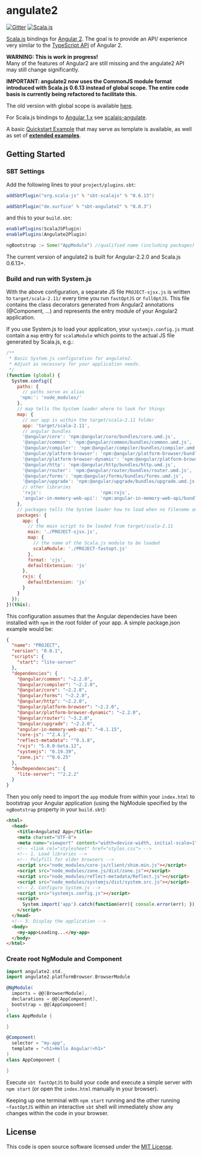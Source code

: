 angulate2
===========
[![Gitter](https://badges.gitter.im/Join%20Chat.svg)](https://gitter.im/angulate2/Lobby)
[![Scala.js](https://www.scala-js.org/assets/badges/scalajs-0.6.13.svg)](https://www.scala-js.org)
<!--[![Build Status](https://travis-ci.org/jokade/angulate2.svg?branch=master)](https://travis-ci.org/jokade/angulate2)-->

[Scala.js](http://www.scala-js.org/) bindings for [Angular 2](http://www.angular.io). The goal is to provide an API/ experience very similar to the [TypeScript API](https://angular.io/docs/ts/latest/guide/cheatsheet.html) of Angular 2.

**WARNING: This is work in progress!**  
Many of the features of Angular2 are still missing and the angulate2 API may still change significantly.

**IMPORTANT: angulate2 now uses the CommonJS module format introduced with Scala.js 0.6.13 instead of global scope.
  The entire code basis is currently being refactored to facilitate this.**

The old version with global scope is available [here](https://github.com/jokade/angulate2/tree/v0.1-global).

For Scala.js bindings to [Angular 1.x](https://angularjs.org) see [scalajs-angulate](https://github.com/jokade/scalajs-angulate).

A basic [Quickstart Example](https://github.com/jokade/angulate2-quickstart) that may serve as template is available, as well as set of **[extended examples](https://github.com/jokade/angulate2-examples)**.


Getting Started
---------------
### SBT Settings
Add the following lines to your `project/plugins.sbt`:
```scala
addSbtPlugin("org.scala-js" % "sbt-scalajs" % "0.6.13")

addSbtPlugin("de.surfice" % "sbt-angulate2" % "0.0.3")
```
and this to your `build.sbt`:
```scala
enablePlugins(ScalaJSPlugin)
enablePlugins(Angulate2Plugin)

ngBootstrap := Some("AppModule") //qualified name (including packages) of Scala class called NAME_OF_THE_MODULE_TO_BOOTSTRAP
```
The current version of angulate2 is built for Angular-2.2.0 and Scala.js 0.6.13+.

### Build and run with System.js
With the above configuration, a separate JS file `PROJECT-sjsx.js` is written to `target/scala-2.11/` every time you run `fastOptJS` or `fullOptJS`. This file contains the class decorators generated from Angular2 annotations (@Component, ...) and represents the entry module of your Angular2 application.

If you use System.js to load your application, your `systemjs.config.js` must contain a `map` entry for `scalaModule` which points to the actual JS file generated by Scala.js, e.g.:
```javascript
/**
 * Basic System.js configuration for angulate2.
 * Adjust as necessary for your application needs.
 */
(function (global) {
  System.config({
    paths: {
      // paths serve as alias
     'npm:': 'node_modules/'
    },
    // map tells the System loader where to look for things
    map: {
      // our app is within the target/scala-2.11 folder
      app: 'target/scala-2.11',
      // angular bundles
      '@angular/core': 'npm:@angular/core/bundles/core.umd.js',
      '@angular/common': 'npm:@angular/common/bundles/common.umd.js',
      '@angular/compiler': 'npm:@angular/compiler/bundles/compiler.umd.js',
      '@angular/platform-browser': 'npm:@angular/platform-browser/bundles/platform-browser.umd.js',
      '@angular/platform-browser-dynamic': 'npm:@angular/platform-browser-dynamic/bundles/platform-browser-dynamic.umd.js',
      '@angular/http': 'npm:@angular/http/bundles/http.umd.js',
      '@angular/router': 'npm:@angular/router/bundles/router.umd.js',
      '@angular/forms': 'npm:@angular/forms/bundles/forms.umd.js',
      '@angular/upgrade': 'npm:@angular/upgrade/bundles/upgrade.umd.js',
      // other libraries
      'rxjs':                      'npm:rxjs',
      'angular-in-memory-web-api': 'npm:angular-in-memory-web-api/bundles/in-memory-web-api.umd.js'
    },
    // packages tells the System loader how to load when no filename and/or no extension
    packages: {
      app: {
        // the main script to be loaded from target/scala-2.11
        main: './PROJECT-sjsx.js',
        map: {
          // the name of the Scala.js module to be loaded
          scalaModule: './PROJECT-fastopt.js'
        },
        format: 'cjs',
        defaultExtension: 'js'
      },
      rxjs: {
        defaultExtension: 'js'
      }
    }
  });
})(this);
```
This configuration assumes that the Angular dependecies have been installed with `npm` in the root folder of your app. A simple package.json example would be:
```json
{
  "name": "PROJECT",
  "version": "0.0.1",
  "scripts": {
    "start": "lite-server"
  },
  "dependencies": {
    "@angular/common": "~2.2.0",
    "@angular/compiler": "~2.2.0",
    "@angular/core": "~2.2.0",
    "@angular/forms": "~2.2.0",
    "@angular/http": "~2.2.0",
    "@angular/platform-browser": "~2.2.0",
    "@angular/platform-browser-dynamic": "~2.2.0",
    "@angular/router": "~3.2.0",
    "@angular/upgrade": "~2.2.0",
    "angular-in-memory-web-api": "~0.1.15",
    "core-js": "^2.4.1",
    "reflect-metadata": "^0.1.8",
    "rxjs": "5.0.0-beta.12",
    "systemjs": "0.19.39",
    "zone.js": "^0.6.25"
  },
  "devDependencies": {
    "lite-server": "^2.2.2"
  }
}
```

Then you only need to import the `app` module from within your `index.html` to bootstrap your Angular application (using the NgModule specified by the `ngBootstrap` property in your `build.sbt`):
```html
<html>
  <head>
    <title>Angulate2 App</title>
    <meta charset="UTF-8">
    <meta name="viewport" content="width=device-width, initial-scale=1">
    <!-- <link rel="stylesheet" href="styles.css"> -->
    <!-- 1. Load libraries -->
    <!-- Polyfill for older browsers -->
    <script src="node_modules/core-js/client/shim.min.js"></script>
    <script src="node_modules/zone.js/dist/zone.js"></script>
    <script src="node_modules/reflect-metadata/Reflect.js"></script>
    <script src="node_modules/systemjs/dist/system.src.js"></script>
    <!-- 2. Configure System.js -->
    <script src="systemjs.config.js"></script>
    <script>
      System.import('app').catch(function(err){ console.error(err); });
    </script>
  </head>
  <!-- 3. Display the application -->
  <body>
    <my-app>Loading...</my-app>
  </body>
</html>
``` 

### Create root NgModule and Component
```scala
import angulate2.std._
import angulate2.platformBrowser.BrowserModule

@NgModule(
  imports = @@[BrowserModule],
  declarations = @@[AppComponent],
  bootstrap = @@[AppComponent]
)
class AppModule {

}

@Component(
  selector = "my-app",
  template = "<h1>Hello Angular!<h1>"
)
class AppComponent {

}
``` 
Execute `sbt fastOptJS` to build your code and execute a simple server with `npm start` (or open the `index.html` manually in your browser). 

Keeping up one terminal with `npm start` running and the other running `~fastOptJS` within an interactive `sbt` shell will immediately show any changes within the code in your browser.

License
-------
This code is open source software licensed under the [MIT License](http://opensource.org/licenses/MIT).
